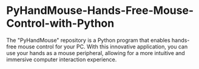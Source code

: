 # PyHandMouse-Hands-Free-Mouse-Control-with-Python
The "PyHandMouse" repository is a Python program that enables hands-free mouse control for your PC. With this innovative application, you can use your hands as a mouse peripheral, allowing for a more intuitive and immersive computer interaction experience.
